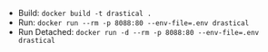 - Build: `docker build -t drastical .`  
- Run: `docker run --rm -p 8088:80 --env-file=.env drastical`
- Run Detached: `docker run -d --rm -p 8088:80 --env-file=.env drastical`
